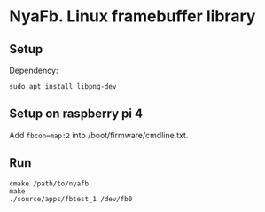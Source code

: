 # NyaFb. Linux framebuffer library

## Setup
Dependency:
```
sudo apt install libpng-dev
```

## Setup on raspberry pi 4
Add ```fbcon=map:2``` into /boot/firmware/cmdline.txt.

## Run
```
cmake /path/to/nyafb
make
./source/apps/fbtest_1 /dev/fb0
```

